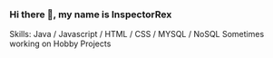 ### Hi there 👋, my name is InspectorRex

Skills: Java / Javascript / HTML / CSS / MYSQL / NoSQL
Sometimes working on Hobby Projects
 

